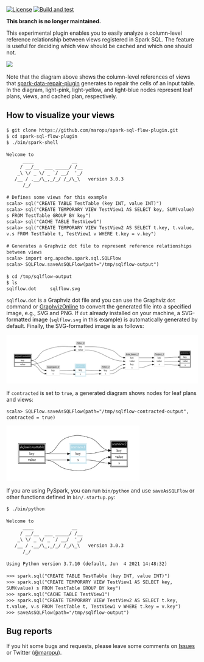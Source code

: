 [![License](http://img.shields.io/:license-Apache_v2-blue.svg)](https://github.com/maropu/spark-sql-flow-plugin/blob/master/LICENSE)
[![Build and test](https://github.com/maropu/spark-sql-flow-plugin/workflows/Build%20and%20test/badge.svg)](https://github.com/maropu/spark-sql-flow-plugin/actions?query=workflow%3A%22Build+and+test%22)

**This branch is no longer maintained.**

This experimental plugin enables you to easily analyze a column-level reference relationship between views registered in Spark SQL.
The feature is useful for deciding which view should be cached and which one should not.

<img src="resources/graphviz_1.svg" width="800px">

Note that the diagram above shows the column-level references of views that
[spark-data-repair-plugin](https://github.com/maropu/spark-data-repair-plugin) generates to repair the cells of an input table.
In the diagram, light-pink, light-yellow, and light-blue nodes represent leaf plans, views, and cached plan, respectively.

## How to visualize your views

```
$ git clone https://github.com/maropu/spark-sql-flow-plugin.git
$ cd spark-sql-flow-plugin
$ ./bin/spark-shell

Welcome to
      ____              __
     / __/__  ___ _____/ /__
    _\ \/ _ \/ _ `/ __/  '_/
   /__ / .__/\_,_/_/ /_/\_\   version 3.0.3
      /_/

# Defines some views for this example
scala> sql("CREATE TABLE TestTable (key INT, value INT)")
scala> sql("CREATE TEMPORARY VIEW TestView1 AS SELECT key, SUM(value) s FROM TestTable GROUP BY key")
scala> sql("CACHE TABLE TestView1")
scala> sql("CREATE TEMPORARY VIEW TestView2 AS SELECT t.key, t.value, v.s FROM TestTable t, TestView1 v WHERE t.key = v.key")

# Generates a Graphviz dot file to represent reference relationships between views
scala> import org.apache.spark.sql.SQLFlow
scala> SQLFlow.saveAsSQLFlow(path="/tmp/sqlflow-output")

$ cd /tmp/sqlflow-output
$ ls
sqlflow.dot     sqlflow.svg
```

`sqlflow.dot` is a Graphviz dot file and you can use the Graphviz `dot` command or [GraphvizOnline](https://dreampuf.github.io/GraphvizOnline)
to convert the generated file into a specified image, e.g., SVG and PNG.
If `dot` already installed on your machine, a SVG-formatted image (`sqlflow.svg` in this example)
is automatically generated by default. Finally, the SVG-formatted image is as follows:

<img src="resources/graphviz_2.svg" width="850px">

If `contracted` is set to `true`, a generated diagram shows nodes for leaf plans and views:

```
scala> SQLFlow.saveAsSQLFlow(path="/tmp/sqlflow-contracted-output", contracted = true)
```

<img src="resources/graphviz_3.svg" width="350px">

If you are using PySpark, you can run `bin/python` and use `saveAsSQLFlow` or other functions defined in `bin/.startup.py`:

```
$ ./bin/python

Welcome to
      ____              __
     / __/__  ___ _____/ /__
    _\ \/ _ \/ _ `/ __/  '_/
   /__ / .__/\_,_/_/ /_/\_\   version 3.0.3
      /_/

Using Python version 3.7.10 (default, Jun  4 2021 14:48:32)

>>> spark.sql("CREATE TABLE TestTable (key INT, value INT)")
>>> spark.sql("CREATE TEMPORARY VIEW TestView1 AS SELECT key, SUM(value) s FROM TestTable GROUP BY key")
>>> spark.sql("CACHE TABLE TestView1")
>>> spark.sql("CREATE TEMPORARY VIEW TestView2 AS SELECT t.key, t.value, v.s FROM TestTable t, TestView1 v WHERE t.key = v.key")
>>> saveAsSQLFlow(path="/tmp/sqlflow-output")
```

## Bug reports

If you hit some bugs and requests, please leave some comments on [Issues](https://github.com/maropu/spark-sql-flow-plugin/issues)
or Twitter ([@maropu](http://twitter.com/#!/maropu)).

